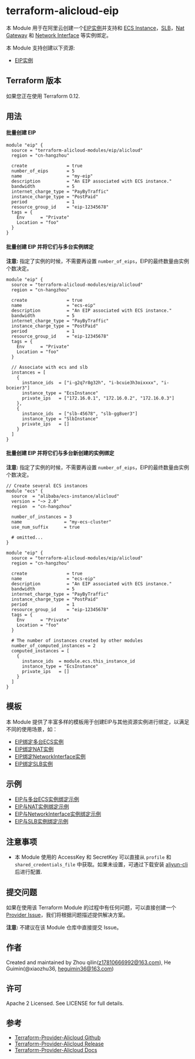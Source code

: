terraform-alicloud-eip
=====================================================================


本 Module 用于在阿里云创建一个[EIP实例](https://www.alibabacloud.com/help/zh/doc-detail/113775.html)并支持和 [ECS Instance](https://www.terraform.io/docs/providers/alicloud/r/instance.html)，[SLB](https://www.terraform.io/docs/providers/alicloud/r/slb.html)，[Nat Gateway](https://www.terraform.io/docs/providers/alicloud/r/nat_gateway.html) 和 [Network Interface](https://www.terraform.io/docs/providers/alicloud/r/network_interface.html) 等实例绑定。

本 Module 支持创建以下资源:

* [EIP实例](https://www.terraform.io/docs/providers/alicloud/r/eip.html)

## Terraform 版本

如果您正在使用 Terraform 0.12.

## 用法

#### 批量创建 EIP

```hcl
module "eip" {
  source = "terraform-alicloud-modules/eip/alicloud"
  region = "cn-hangzhou"

  create               = true
  number_of_eips       = 5
  name                 = "my-eip"
  description          = "An EIP associated with ECS instance."
  bandwidth            = 5
  internet_charge_type = "PayByTraffic"
  instance_charge_type = "PostPaid"
  period               = 1
  resource_group_id    = "eip-12345678"
  tags = {
    Env      = "Private"
    Location = "foo"
  }
}
```

#### 批量创建 EIP 并将它们与多台实例绑定

**注意:** 指定了实例的时候，不需要再设置 `number_of_eips`，EIP的最终数量由实例个数决定。

```hcl
module "eip" {
  source = "terraform-alicloud-modules/eip/alicloud"
  region = "cn-hangzhou"

  create               = true
  name                 = "ecs-eip"
  description          = "An EIP associated with ECS instance."
  bandwidth            = 5
  internet_charge_type = "PayByTraffic"
  instance_charge_type = "PostPaid"
  period               = 1
  resource_group_id    = "eip-12345678"
  tags = {
    Env      = "Private"
    Location = "foo"
  }

  // Associate with ecs and slb
  instances = [
    {
      instance_ids  = ["i-g2q7r8g32h", "i-bcuie3h3oixxxx", "i-bceier3"]
      instance_type = "EcsInstance"
      private_ips   = ["172.16.0.1", "172.16.0.2", "172.16.0.3"]
    },
    {
      instance_ids  = ["slb-45678", "slb-gg8uer3"]
      instance_type = "SlbInstance"
      private_ips   = []
    }
  ]
}
```

#### 批量创建 EIP 并将它们与多台新创建的实例绑定

**注意:** 指定了实例的时候，不需要再设置 `number_of_eips`，EIP的最终数量由实例个数决定。

```hcl
// Create several ECS instances
module "ecs" {
  source  = "alibaba/ecs-instance/alicloud"
  version = "~> 2.0"
  region  = "cn-hangzhou"

  number_of_instances = 3
  name                = "my-ecs-cluster"
  use_num_suffix      = true
  
  # omitted...
}

module "eip" {
  source = "terraform-alicloud-modules/eip/alicloud"
  region = "cn-hangzhou"

  create               = true
  name                 = "ecs-eip"
  description          = "An EIP associated with ECS instance."
  bandwidth            = 5
  internet_charge_type = "PayByTraffic"
  instance_charge_type = "PostPaid"
  period               = 1
  resource_group_id    = "eip-12345678"
  tags = {
    Env      = "Private"
    Location = "foo"
  }

  # The number of instances created by other modules
  number_of_computed_instances = 2
  computed_instances = [
    {
      instance_ids  = module.ecs.this_instance_id
      instance_type = "EcsInstance"
      private_ips   = []
    }
  ]
}
```

## 模板

本 Module 提供了丰富多样的模板用于创建EIP与其他资源实例进行绑定，以满足不同的使用场景，如：

* [EIP绑定多台ECS实例](https://github.com/terraform-alicloud-modules/terraform-alicloud-eip/tree/master/modules/associate-with-ecs)
* [EIP绑定NAT实例](https://github.com/terraform-alicloud-modules/terraform-alicloud-eip/tree/master/modules/associate-with-nat-gateway)
* [EIP绑定NetworkInterface实例](https://github.com/terraform-alicloud-modules/terraform-alicloud-eip/tree/master/modules/associate-with-network-interface)
* [EIP绑定SLB实例](https://github.com/terraform-alicloud-modules/terraform-alicloud-eip/tree/master/modules/associate-with-slb)

## 示例

* [EIP与多台ECS实例绑定示例](https://github.com/terraform-alicloud-modules/terraform-alicloud-eip/tree/master/examples/associate-with-ecs)
* [EIP与NAT实例绑定示例](https://github.com/terraform-alicloud-modules/terraform-alicloud-eip/tree/master/examples/associate-with-nat-gateway)
* [EIP与NetworkInterface实例绑定示例](https://github.com/terraform-alicloud-modules/terraform-alicloud-eip/tree/master/examples/associate-with-network-interface)
* [EIP与SLB实例绑定示例](https://github.com/terraform-alicloud-modules/terraform-alicloud-eip/tree/master/examples/associate-with-slb)


## 注意事项

* 本 Module 使用的 AccessKey 和 SecretKey 可以直接从 `profile` 和 `shared_credentials_file` 中获取。如果未设置，可通过下载安装 [aliyun-cli](https://github.com/aliyun/aliyun-cli#installation) 后进行配置.

提交问题
-------
如果在使用该 Terraform Module 的过程中有任何问题，可以直接创建一个 [Provider Issue](https://github.com/terraform-providers/terraform-provider-alicloud/issues/new)，我们将根据问题描述提供解决方案。

**注意:** 不建议在该 Module 仓库中直接提交 Issue。

作者
-------
Created and maintained by Zhou qilin(z17810666992@163.com), He Guimin(@xiaozhu36, heguimin36@163.com)

许可
----
Apache 2 Licensed. See LICENSE for full details.

参考
---------
* [Terraform-Provider-Alicloud Github](https://github.com/terraform-providers/terraform-provider-alicloud)
* [Terraform-Provider-Alicloud Release](https://releases.hashicorp.com/terraform-provider-alicloud/)
* [Terraform-Provider-Alicloud Docs](https://www.terraform.io/docs/providers/alicloud/index.html)


